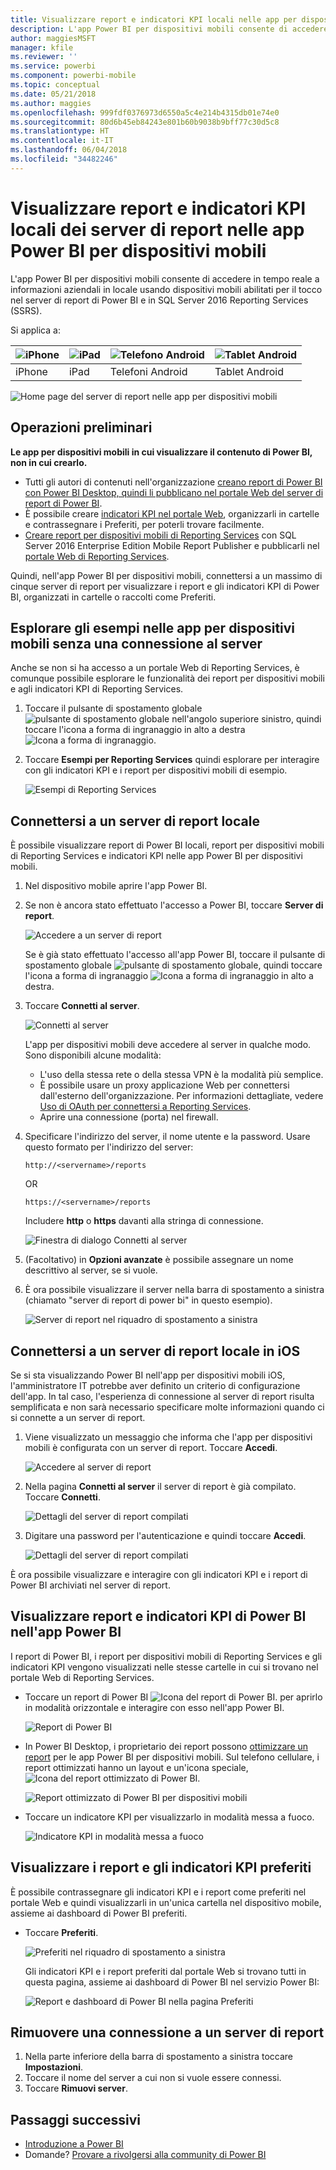 ```yaml
---
title: Visualizzare report e indicatori KPI locali nelle app per dispositivi mobili di Power BI
description: L'app Power BI per dispositivi mobili consente di accedere in tempo reale a informazioni aziendali in locale usando dispositivi mobili abilitati per il tocco in SQL Server Reporting Services e nel server di report di Power BI.
author: maggiesMSFT
manager: kfile
ms.reviewer: ''
ms.service: powerbi
ms.component: powerbi-mobile
ms.topic: conceptual
ms.date: 05/21/2018
ms.author: maggies
ms.openlocfilehash: 999fdf0376973d6550a5c4e214b4315db01e74e0
ms.sourcegitcommit: 80d6b45eb84243e801b60b9038b9bff77c30d5c8
ms.translationtype: HT
ms.contentlocale: it-IT
ms.lasthandoff: 06/04/2018
ms.locfileid: "34482246"
---
```

# <a name="view-on-premises-report-server-reports-and-kpis-in-the-power-bi-mobile-apps"></a>Visualizzare report e indicatori KPI locali dei server di report nelle app Power BI per dispositivi mobili

L'app Power BI per dispositivi mobili consente di accedere in tempo reale a informazioni aziendali in locale usando dispositivi mobili abilitati per il tocco nel server di report di Power BI e in SQL Server 2016 Reporting Services (SSRS).

Si applica a:

| ![iPhone](media/mobile-app-ssrs-kpis-mobile-on-premises-reports/iphone-logo-50-px.png) | ![iPad](media/mobile-app-ssrs-kpis-mobile-on-premises-reports/ipad-logo-50-px.png) | ![Telefono Android](media/mobile-app-ssrs-kpis-mobile-on-premises-reports/android-phone-logo-50-px.png) | ![Tablet Android](media/mobile-app-ssrs-kpis-mobile-on-premises-reports/android-tablet-logo-50-px.png) |
|:--- |:--- |:--- |:--- |
| iPhone |iPad |Telefoni Android |Tablet Android |


![Home page del server di report nelle app per dispositivi mobili](media/mobile-app-ssrs-kpis-mobile-on-premises-reports/power-bi-ipad-pbi-report-server-home.png)

## <a name="first-things-first"></a>Operazioni preliminari
**Le app per dispositivi mobili in cui visualizzare il contenuto di Power BI, non in cui crearlo.**

* Tutti gli autori di contenuti nell'organizzazione [creano report di Power BI con Power BI Desktop, quindi li pubblicano nel portale Web del server di report di Power BI](report-server/quickstart-create-powerbi-report.md). 
* È possibile creare [indicatori KPI nel portale Web](https://docs.microsoft.com/sql/reporting-services/working-with-kpis-in-reporting-services), organizzarli in cartelle e contrassegnare i Preferiti, per poterli trovare facilmente. 
* [Creare report per dispositivi mobili di Reporting Services](https://docs.microsoft.com/sql/reporting-services/mobile-reports/create-mobile-reports-with-sql-server-mobile-report-publisher) con SQL Server 2016 Enterprise Edition Mobile Report Publisher e pubblicarli nel [portale Web di Reporting Services](https://docs.microsoft.com/sql/reporting-services/web-portal-ssrs-native-mode).  

Quindi, nell'app Power BI per dispositivi mobili, connettersi a un massimo di cinque server di report per visualizzare i report e gli indicatori KPI di Power BI, organizzati in cartelle o raccolti come Preferiti. 

## <a name="explore-samples-in-the-mobile-apps-without-a-server-connection"></a>Esplorare gli esempi nelle app per dispositivi mobili senza una connessione al server
Anche se non si ha accesso a un portale Web di Reporting Services, è comunque possibile esplorare le funzionalità dei report per dispositivi mobili e agli indicatori KPI di Reporting Services. 

1. Toccare il pulsante di spostamento globale ![pulsante di spostamento globale](media/mobile-app-ssrs-kpis-mobile-on-premises-reports/power-bi-iphone-global-nav-button.png) nell'angolo superiore sinistro, quindi toccare l'icona a forma di ingranaggio in alto a destra ![Icona a forma di ingranaggio](media/mobile-app-ssrs-kpis-mobile-on-premises-reports/power-bi-ios-settings-icon.png).
2. Toccare **Esempi per Reporting Services** quindi esplorare per interagire con gli indicatori KPI e i report per dispositivi mobili di esempio.
   
   ![Esempi di Reporting Services](media/mobile-app-ssrs-kpis-mobile-on-premises-reports/power-bi-iphone-ssrs-samples.png)

## <a name="connect-to-an-on-premises-report-server"></a>Connettersi a un server di report locale
È possibile visualizzare report di Power BI locali, report per dispositivi mobili di Reporting Services e indicatori KPI nelle app Power BI per dispositivi mobili. 

1. Nel dispositivo mobile aprire l'app Power BI.
2. Se non è ancora stato effettuato l'accesso a Power BI, toccare **Server di report**.
   
   ![Accedere a un server di report](media/mobile-app-ssrs-kpis-mobile-on-premises-reports/power-bi-connect-to-rs-login.png)
   
   Se è già stato effettuato l'accesso all'app Power BI, toccare il pulsante di spostamento globale ![pulsante di spostamento globale](media/mobile-app-ssrs-kpis-mobile-on-premises-reports/power-bi-iphone-global-nav-button.png), quindi toccare l'icona a forma di ingranaggio ![Icona a forma di ingranaggio](media/mobile-app-ssrs-kpis-mobile-on-premises-reports/power-bi-ios-settings-icon.png) in alto a destra.
3. Toccare **Connetti al server**.
   
    ![Connetti al server](media/mobile-app-ssrs-kpis-mobile-on-premises-reports/power-bi-android-server-sign-in.png)

     L'app per dispositivi mobili deve accedere al server in qualche modo. Sono disponibili alcune modalità:

    - L'uso della stessa rete o della stessa VPN è la modalità più semplice.
    - È possibile usare un proxy applicazione Web per connettersi dall'esterno dell'organizzazione. Per informazioni dettagliate, vedere [Uso di OAuth per connettersi a Reporting Services](mobile-oauth-ssrs.md). 
    - Aprire una connessione (porta) nel firewall.

1. Specificare l'indirizzo del server, il nome utente e la password. Usare questo formato per l'indirizzo del server:
   
     `http://<servername>/reports`
   
     OR
   
     `https://<servername>/reports`
   
   Includere **http** o **https** davanti alla stringa di connessione.
   
    ![Finestra di dialogo Connetti al server](media/mobile-app-ssrs-kpis-mobile-on-premises-reports/power-bi-ios-connect-to-server-dialog.png)
5. (Facoltativo) in **Opzioni avanzate** è possibile assegnare un nome descrittivo al server, se si vuole.
6. È ora possibile visualizzare il server nella barra di spostamento a sinistra (chiamato "server di report di power bi" in questo esempio).
   
   ![Server di report nel riquadro di spostamento a sinistra](media/mobile-app-ssrs-kpis-mobile-on-premises-reports/power-bi-iphone-left-nav-report-server.png)

## <a name="connect-to-an-on-premises-report-server-in-ios"></a>Connettersi a un server di report locale in iOS

Se si sta visualizzando Power BI nell'app per dispositivi mobili iOS, l'amministratore IT potrebbe aver definito un criterio di configurazione dell'app. In tal caso, l'esperienza di connessione al server di report risulta semplificata e non sarà necessario specificare molte informazioni quando ci si connette a un server di report. 

1. Viene visualizzato un messaggio che informa che l'app per dispositivi mobili è configurata con un server di report. Toccare **Accedi**.

    ![Accedere al server di report](media/mobile-app-ssrs-kpis-mobile-on-premises-reports/power-bi-config-server-sign-in.png)

2.  Nella pagina **Connetti al server** il server di report è già compilato. Toccare **Connetti**.

    ![Dettagli del server di report compilati](media/mobile-app-ssrs-kpis-mobile-on-premises-reports/power-bi-ios-remote-configure-connect-server.png)

3. Digitare una password per l'autenticazione e quindi toccare **Accedi**. 

    ![Dettagli del server di report compilati](media/mobile-app-ssrs-kpis-mobile-on-premises-reports/power-bi-config-server-address.png)

È ora possibile visualizzare e interagire con gli indicatori KPI e i report di Power BI archiviati nel server di report.

## <a name="view-power-bi-reports-and-kpis-in-the-power-bi-app"></a>Visualizzare report e indicatori KPI di Power BI nell'app Power BI
I report di Power BI, i report per dispositivi mobili di Reporting Services e gli indicatori KPI vengono visualizzati nelle stesse cartelle in cui si trovano nel portale Web di Reporting Services. 

* Toccare un report di Power BI ![Icona del report di Power BI](media/mobile-app-ssrs-kpis-mobile-on-premises-reports/power-bi-rs-mobile-report-icon.png). per aprirlo in modalità orizzontale e interagire con esso nell'app Power BI.
  
    ![Report di Power BI](media/mobile-app-ssrs-kpis-mobile-on-premises-reports/power-bi-iphone-report-server-report.png)
* In Power BI Desktop, i proprietario dei report possono [ottimizzare un report](desktop-create-phone-report.md) per le app Power BI per dispositivi mobili. Sul telefono cellulare, i report ottimizzati hanno un layout e un'icona speciale, ![Icona del report ottimizzato di Power BI](media/mobile-app-ssrs-kpis-mobile-on-premises-reports/power-bi-rs-mobile-optimized-icon.png).
  
    ![Report ottimizzato di Power BI per dispositivi mobili](media/mobile-app-ssrs-kpis-mobile-on-premises-reports/power-bi-rs-mobile-optimized-report.png)
* Toccare un indicatore KPI per visualizzarlo in modalità messa a fuoco.
  
    ![Indicatore KPI in modalità messa a fuoco](media/mobile-app-ssrs-kpis-mobile-on-premises-reports/pbi_ipad_ssmrp_tile.png)

## <a name="view-your-favorite-kpis-and-reports"></a>Visualizzare i report e gli indicatori KPI preferiti
È possibile contrassegnare gli indicatori KPI e i report come preferiti nel portale Web e quindi visualizzarli in un'unica cartella nel dispositivo mobile, assieme ai dashboard di Power BI preferiti.

* Toccare **Preferiti**.
  
   ![Preferiti nel riquadro di spostamento a sinistra](media/mobile-app-ssrs-kpis-mobile-on-premises-reports/power-bi-ipad-faves-pbi-report-server-update.png)
  
   Gli indicatori KPI e i report preferiti dal portale Web si trovano tutti in questa pagina, assieme ai dashboard di Power BI nel servizio Power BI:
  
   ![Report e dashboard di Power BI nella pagina Preferiti](media/mobile-app-ssrs-kpis-mobile-on-premises-reports/power-bi-ipad-favorites.png)

## <a name="remove-a-connection-to-a-report-server"></a>Rimuovere una connessione a un server di report
1. Nella parte inferiore della barra di spostamento a sinistra toccare **Impostazioni**.
2. Toccare il nome del server a cui non si vuole essere connessi.
3. Toccare **Rimuovi server**.

## <a name="next-steps"></a>Passaggi successivi
* [Introduzione a Power BI](service-get-started.md)  
* Domande? [Provare a rivolgersi alla community di Power BI](http://community.powerbi.com/)

